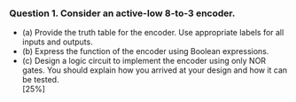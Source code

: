 ### Question 1. Consider an active-low 8-to-3 encoder.
* (a) Provide the truth table for the encoder. Use appropriate labels for all inputs and outputs.  
* (b) Express the function of the encoder using Boolean expressions.  
* (c) Design a logic circuit to implement the encoder using only NOR gates. You should explain
how you arrived at your design and how it can be tested.  
[25%]  